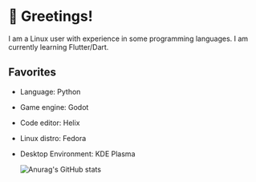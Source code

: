 # 👋 Greetings!
I am a Linux user with experience in some programming languages. I am currently learning Flutter/Dart.

## Favorites
- Language: Python
- Game engine: Godot
- Code editor: Helix
- Linux distro: Fedora
- Desktop Environment: KDE Plasma
  
  ![Anurag's GitHub stats](https://github-readme-stats.vercel.app/api/top-langs/?username=Zybyte85&theme=dark)
